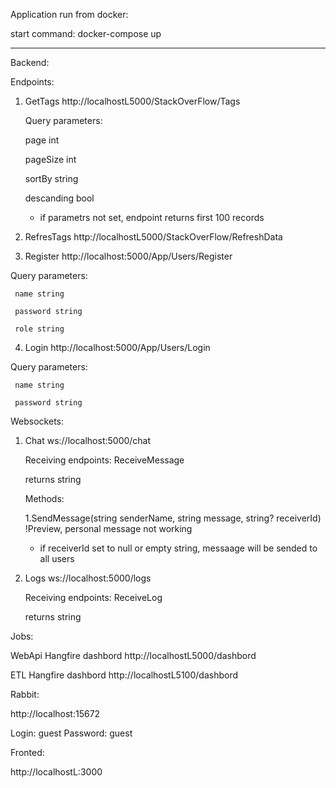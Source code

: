 Application run from docker:

 start command: docker-compose up

__________________________________________________________________________________________________________________________

Backend:


Endpoints:

1. GetTags http://localhostL5000/StackOverFlow/Tags 

    Query parameters:

     page int

     pageSize int

     sortBy string

     descanding bool

   - if parametrs not set, endpoint returns first 100 records 

  2. RefresTags http://localhostL5000/StackOverFlow/RefreshData 

  3. Register http://localhost:5000/App/Users/Register

   Query parameters:

     name string

     password string

     role string
  
  4. Login http://localhost:5000/App/Users/Login

   Query parameters:

     name string

     password string

Websockets:

1. Chat ws://localhost:5000/chat 

    Receiving endpoints: ReceiveMessage

     returns string

   Methods:

     1.SendMessage(string senderName, string message, string? receiverId) !Preview, personal message not working
     
     - if receiverId set to null or empty string, messaage will be sended to all users

2. Logs ws://localhost:5000/logs

    Receiving endpoints: ReceiveLog

     returns string

Jobs:

WebApi Hangfire dashbord http://localhostL5000/dashbord

ETL Hangfire dashbord http://localhostL5100/dashbord

Rabbit:

http://localhost:15672

Login: guest
Password: guest

Fronted:

http://localhostL:3000
 

